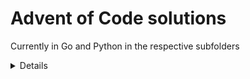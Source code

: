 # Advent of Code solutions

Currently in Go and Python in the respective subfolders

<details>

[![codecov](https://codecov.io/gh/donmahallem/aoc/graphs/sunburst.svg?token=meG36M3hel)](https://codecov.io/gh/donmahallem/aoc)

</details>
